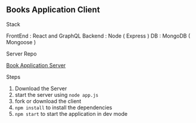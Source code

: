 ## Books Application Client

Stack 

FrontEnd : React and GraphQL
Backend  : Node ( Express ) 
DB       : MongoDB ( Mongoose )

Server Repo

[Book Application Server](https://github.com/skarthikeyan96/Books-Application-Server)

Steps 

1. Download the Server
2. start the server using `node app.js`
3. fork or download the client 
4. `npm install` to install the dependencies
5. `npm start` to start the application in dev mode
